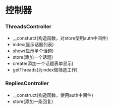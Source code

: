 # 控制器
### ThreadsController
* __consturct(构造函数，对store使用auth中间件)
* index(显示话题列表)
* show(显示单个话题)
* store(添加一个话题)
* create(添加一个话题表单显示)
* getThreads(为index做筛选工作)

### RepliesController
* __construct(构造函数，使用auth中间件)
* store(添加一条回复)

